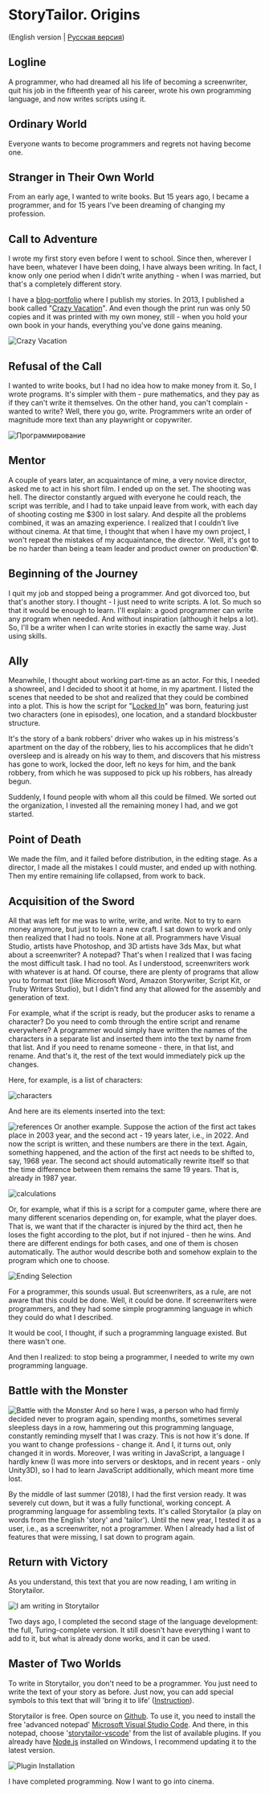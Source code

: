 # StoryTailor. Origins 
(English version | [Русская версия](https://github.com/jack-storytailor/StorytailorOrigins/blob/master/README_RU.md))

## Logline
A programmer, who had dreamed all his life of becoming a screenwriter, quit his job in the fifteenth year of his career, wrote his own programming language, and now writes scripts using it.

## Ordinary World
Everyone wants to become programmers and regrets not having become one.

## Stranger in Their Own World
From an early age, I wanted to write books. But 15 years ago, I became a programmer, and for 15 years I've been dreaming of changing my profession.

## Call to Adventure
I wrote my first story even before I went to school. Since then, wherever I have been, whatever I have been doing, I have always been writing. In fact, I know only one period when I didn't write anything - when I was married, but that's a completely different story.

I have a [blog-portfolio](https://freewebtime.blogspot.com/index.html) where I publish my stories. 
In 2013, I published a book called "[Crazy Vacation](https://freewebtime.blogspot.com/2012/06/blog-post12.html)". And even though the print run was only 50 copies and it was printed with my own money, still - when you hold your own book in your hands, everything you've done gains meaning.

![Crazy Vacation](https://raw.githubusercontent.com/jack-storytailor/StorytailorOrigins/master/resources/book.jpg)

## Refusal of the Call
I wanted to write books, but I had no idea how to make money from it. So, I wrote programs. It's simpler with them - pure mathematics, and they pay as if they can't write it themselves. 
On the other hand, you can't complain - wanted to write? Well, there you go, write. Programmers write an order of magnitude more text than any playwright or copywriter.

![Программирование](https://raw.githubusercontent.com/jack-storytailor/StorytailorOrigins/master/resources/programming.png)

## Mentor
A couple of years later, an acquaintance of mine, a very novice director, asked me to act in his short film. I ended up on the set. 
The shooting was hell. The director constantly argued with everyone he could reach, the script was terrible, and I had to take unpaid leave from work, with each day of shooting costing me $300 in lost salary. And despite all the problems combined, it was an amazing experience. 
I realized that I couldn't live without cinema. 
At that time, I thought that when I have my own project, I won't repeat the mistakes of my acquaintance, the director. 'Well, it's got to be no harder than being a team leader and product owner on production'©.

## Beginning of the Journey
I quit my job and stopped being a programmer. And got divorced too, but that's another story. 
I thought - I just need to write scripts. A lot. So much so that it would be enough to learn. I'll explain: a good programmer can write any program when needed. And without inspiration (although it helps a lot). So, I'll be a writer when I can write stories in exactly the same way. Just using skills.

## Ally
Meanwhile, I thought about working part-time as an actor. For this, I needed a showreel, and I decided to shoot it at home, in my apartment. I listed the scenes that needed to be shot and realized that they could be combined into a plot. This is how the script for "[Locked In](https://freewebtime.blogspot.com/2017/09/blog-post.html)" was born, featuring just two characters (one in episodes), one location, and a standard blockbuster structure.

It's the story of a bank robbers' driver who wakes up in his mistress's apartment on the day of the robbery, lies to his accomplices that he didn't oversleep and is already on his way to them, and discovers that his mistress has gone to work, locked the door, left no keys for him, and the bank robbery, from which he was supposed to pick up his robbers, has already begun.

Suddenly, I found people with whom all this could be filmed. We sorted out the organization, I invested all the remaining money I had, and we got started.

## Point of Death
We made the film, and it failed before distribution, in the editing stage. As a director, I made all the mistakes I could muster, and ended up with nothing. Then my entire remaining life collapsed, from work to back.

## Acquisition of the Sword
All that was left for me was to write, write, and write. Not to try to earn money anymore, but just to learn a new craft. I sat down to work and only then realized that I had no tools. None at all. Programmers have Visual Studio, artists have Photoshop, and 3D artists have 3ds Max, but what about a screenwriter? A notepad? That's when I realized that I was facing the most difficult task. I had no tool. As I understood, screenwriters work with whatever is at hand. Of course, there are plenty of programs that allow you to format text (like Microsoft Word, Amazon Storywriter, Script Kit, or Truby Writers Studio), but I didn't find any that allowed for the assembly and generation of text.

For example, what if the script is ready, but the producer asks to rename a character? Do you need to comb through the entire script and rename everywhere? A programmer would simply have written the names of the characters in a separate list and inserted them into the text by name from that list. And if you need to rename someone - there, in that list, and rename. And that's it, the rest of the text would immediately pick up the changes.

Here, for example, is a list of characters:

![characters](https://raw.githubusercontent.com/jack-storytailor/StorytailorOrigins/master/resources/characters.png)

And here are its elements inserted into the text:

![references](https://raw.githubusercontent.com/jack-storytailor/StorytailorOrigins/master/resources/references.png) 
Or another example. Suppose the action of the first act takes place in 2003 year, and the second act - 19 years later, i.e., in 2022. And now the script is written, and these numbers are there in the text.
Again, something happened, and the action of the first act needs to be shifted to, say, 1968 year. The second act should automatically rewrite itself so that the time difference between them remains the same 19 years. That is, already in 1987 year.

![calculations](https://raw.githubusercontent.com/jack-storytailor/StorytailorOrigins/master/resources/calculations.png)

Or, for example, what if this is a script for a computer game, where there are many different scenarios depending on, for example, what the player does. That is, we want that if the character is injured by the third act, then he loses the fight according to the plot, but if not injured - then he wins. And there are different endings for both cases, and one of them is chosen automatically. The author would describe both and somehow explain to the program which one to choose.

![Ending Selection](https://raw.githubusercontent.com/jack-storytailor/StorytailorOrigins/master/resources/choose_screenplay_end.png)

For a programmer, this sounds usual. But screenwriters, as a rule, are not aware that this could be done.
Well, it could be done. If screenwriters were programmers, and they had some simple programming language in which they could do what I described.

It would be cool, I thought, if such a programming language existed. But there wasn't one.

And then I realized: to stop being a programmer, I needed to write my own programming language.

## Battle with the Monster
![Battle with the Monster](https://raw.githubusercontent.com/jack-storytailor/StorytailorOrigins/master/resources/writing_on_typescript.png)
And so here I was, a person who had firmly decided never to program again, spending months, sometimes several sleepless days in a row, hammering out this programming language, constantly reminding myself that I was crazy.
This is not how it's done. If you want to change professions - change it. And I, it turns out, only changed it in words.
Moreover, I was writing in JavaScript, a language I hardly knew (I was more into servers or desktops, and in recent years - only Unity3D), so I had to learn JavaScript additionally, which meant more time lost.

By the middle of last summer (2018), I had the first version ready. It was severely cut down, but it was a fully functional, working concept. A programming language for assembling texts. It's called Storytailor (a play on words from the English 'story' and 'tailor'). Until the new year, I tested it as a user, i.e., as a screenwriter, not a programmer. When I already had a list of features that were missing, I sat down to program again.

## Return with Victory
As you understand, this text that you are now reading, I am writing in Storytailor.

![I am writing in Storytailor](https://raw.githubusercontent.com/jack-storytailor/StorytailorOrigins/master/resources/writing_on_storyscript.png)

Two days ago, I completed the second stage of the language development: the full, Turing-complete version. It still doesn't have everything I want to add to it, but what is already done works, and it can be used.

## Master of Two Worlds
To write in Storytailor, you don't need to be a programmer. You just need to write the text of your story as before. Just now, you can add special symbols to this text that will 'bring it to life' ([Instruction](https://github.com/jack-storytailor/StorytailorOrigins/blob/master/Instruction.md)).

Storytailor is free. Open source on [Github](https://github.com/jack-storytailor/storytailor).
To use it, you need to install the free 'advanced notepad' [Microsoft Visual Studio Code](https://code.visualstudio.com/). And there, in this notepad, choose '[storytailor-vscode](https://marketplace.visualstudio.com/items?itemName=jackstorytailor.storytailor-vscode)' from the list of available plugins. If you already have [Node.js](https://nodejs.org/en/) installed on Windows, I recommend updating it to the latest version.

![Plugin Installation](https://raw.githubusercontent.com/jack-storytailor/StorytailorOrigins/master/resources/install_extension.png)

I have completed programming. Now I want to go into cinema.
